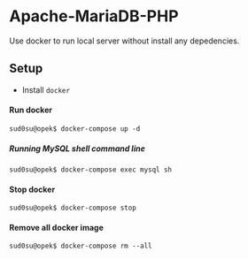 # Apache-MariaDB-PHP

Use docker to run local server without install any depedencies.

## Setup

- Install `docker`

#### Run docker

```console
sud0su@opek$ docker-compose up -d
```

##### Running MySQL shell command line

```console
sud0su@opek$ docker-compose exec mysql sh
```

#### Stop docker

```console
sud0su@opek$ docker-compose stop
```

#### Remove all docker image

```console
sud0su@opek$ docker-compose rm --all
```
